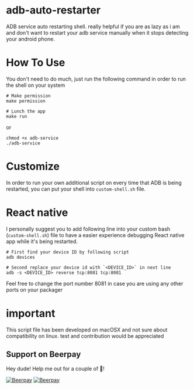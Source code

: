 # adb-auto-restarter
ADB service auto restarting shell. really helpful if you are as lazy as i am and don't want to restart your adb service manually when it stops detecting your android phone.

# How To Use
You don't need to do much, just run the following command in order to run the shell on your system
```
# Make permission
make permission

# Lunch the app
make run
```
or
```
chmod +x adb-service
./adb-service
```

# Customize
In order to run your own additional script on every time that ADB is being restarted, you can put your shell into `custom-shell.sh` file.

# React native
I personally suggest you to add following line into your custom bash (`custom-shell.sh`) file to have a easier experience debugging React native app while it's being restarted.
```
# First find your device ID by following script
adb devices

# Second replace your device id with `<DEVICE_ID>` in next line
adb -s <DEVICE_ID> reverse tcp:8081 tcp:8081
```
Feel free to change the port number 8081 in case you are using any other ports on your packager

# important
This script file has been developed on macOSX and not sure about compatibility on linux. test and contribution would be appreciated

## Support on Beerpay
Hey dude! Help me out for a couple of :beers:!

[![Beerpay](https://beerpay.io/mahanhaz/adb-auto-restarter/badge.svg?style=beer-square)](https://beerpay.io/mahanhaz/adb-auto-restarter)  [![Beerpay](https://beerpay.io/mahanhaz/adb-auto-restarter/make-wish.svg?style=flat-square)](https://beerpay.io/mahanhaz/adb-auto-restarter?focus=wish)